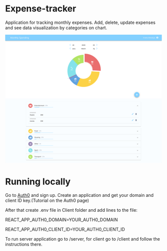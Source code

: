 # Expense-tracker

Application for tracking monthly expenses. Add, delete, update expenses and see data visualization by categories on chart. <br />

![Screenshot](expenses_screen.png)

# Running locally

Go to [Auth0](https://auth0.com/) and sign up. Create an application and get your domain and client ID key.(Tutorial on the Auth0 page) 

After that create .env file in Client folder and add lines to the file: 

REACT_APP_AUTH0_DOMAIN=YOUR_AUTH0_DOMAIN

REACT_APP_AUTH0_CLIENT_ID=YOUR_AUTH0_CLIENT_ID


To run server application go to /server, for client go to /client and follow the instructions there.
